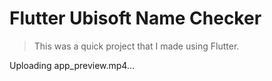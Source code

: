# Flutter Ubisoft Name Checker
> This was a quick project that I made using Flutter.

Uploading app_preview.mp4…
